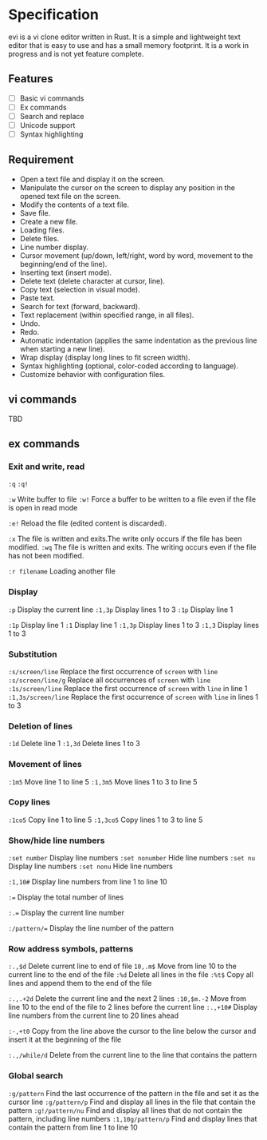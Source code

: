 # Specification

evi is a vi clone editor written in Rust. It is a simple and lightweight text editor that is easy to use and has a small memory footprint. It is a work in progress and is not yet feature complete.

## Features

- [ ] Basic vi commands
- [ ] Ex commands
- [ ] Search and replace
- [ ] Unicode support
- [ ] Syntax highlighting

## Requirement

- Open a text file and display it on the screen.
- Manipulate the cursor on the screen to display any position in the opened text file on the screen.
- Modify the contents of a text file.
- Save file.
- Create a new file.
- Loading files.
- Delete files.
- Line number display.
- Cursor movement (up/down, left/right, word by word, movement to the beginning/end of the line).
- Inserting text (insert mode).
- Delete text (delete character at cursor, line).
- Copy text (selection in visual mode).
- Paste text.
- Search for text (forward, backward).
- Text replacement (within specified range, in all files).
- Undo.
- Redo.
- Automatic indentation (applies the same indentation as the previous line when starting a new line).
- Wrap display (display long lines to fit screen width).
- Syntax highlighting (optional, color-coded according to language).
- Customize behavior with configuration files.

## vi commands

TBD

## ex commands

### Exit and write, read

`:q`
`:q!`

`:w` Write buffer to file
`:w!` Force a buffer to be written to a file even if the file is open in read mode

`:e!` Reload the file (edited content is discarded).

`:x` The file is written and exits.The write only occurs if the file has been modified.
`:wq` The file is written and exits. The writing occurs even if the file has not been modified.

`:r filename` Loading another file

### Display

`:p` Display the current line
`:1,3p` Display lines 1 to 3
`:1p` Display line 1

`:1p` Display line 1
`:1` Display line 1
`:1,3p` Display lines 1 to 3
`:1,3` Display lines 1 to 3

### Substitution

`:s/screen/line` Replace the first occurrence of `screen` with `line`
`:s/screen/line/g` Replace all occurrences of `screen` with `line`
`:1s/screen/line` Replace the first occurrence of `screen` with `line` in line 1
`:1,3s/screen/line` Replace the first occurrence of `screen` with `line` in lines 1 to 3

### Deletion of lines

`:1d` Delete line 1
`:1,3d` Delete lines 1 to 3

### Movement of lines

`:1m5` Move line 1 to line 5
`:1,3m5` Move lines 1 to 3 to line 5

### Copy lines

`:1co5` Copy line 1 to line 5
`:1,3co5` Copy lines 1 to 3 to line 5

### Show/hide line numbers

`:set number` Display line numbers
`:set nonumber` Hide line numbers
`:set nu` Display line numbers
`:set nonu` Hide line numbers

`:1,10#` Display line numbers from line 1 to line 10

`:=` Display the total number of lines

`:.=` Display the current line number

`:/pattern/=` Display the line number of the pattern

### Row address symbols, patterns

`:.,$d` Delete current line to end of file
`10,.m$` Move from line 10 to the current line to the end of the file
`:%d` Delete all lines in the file
`:%t$` Copy all lines and append them to the end of the file

`:.,.+2d` Delete the current line and the next 2 lines
`:10,$m.-2` Move from line 10 to the end of the file to 2 lines before the current line
`:.,+10#` Display line numbers from the current line to 20 lines ahead

`:-,+t0` Copy from the line above the cursor to the line below the cursor and insert it at the beginning of the file

`:.,/while/d` Delete from the current line to the line that contains the pattern

### Global search

`:g/pattern` Find the last occurrence of the pattern in the file and set it as the cursor line
`:g/pattern/p` Find and display all lines in the file that contain the pattern
`:g!/pattern/nu` Find and display all lines that do not contain the pattern, including line numbers
`:1,10g/pattern/p` Find and display lines that contain the pattern from line 1 to line 10
